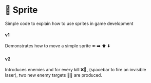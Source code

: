 # 👾 Sprite

Simple code to explain how to use sprites in game development

#### v1
Demonstrates how to move a simple sprite ⬅️ ➡️ ⬆️ ⬇️ 

#### v2
Introduces enemies and for every kill ❌🔫, (spacebar to fire an invisible laser), two new enemy targets 👾👾 are produced.
